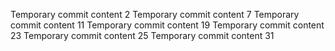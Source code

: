Temporary commit content 2
Temporary commit content 7
Temporary commit content 11
Temporary commit content 19
Temporary commit content 23
Temporary commit content 25
Temporary commit content 31
